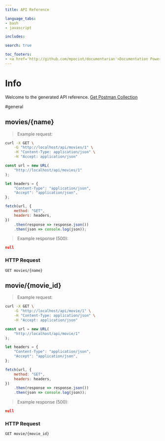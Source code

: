 ```yaml
---
title: API Reference

language_tabs:
- bash
- javascript

includes:

search: true

toc_footers:
- <a href='http://github.com/mpociot/documentarian'>Documentation Powered by Documentarian</a>
---
```

<!-- START_INFO -->
# Info

Welcome to the generated API reference.
[Get Postman Collection](http://localhost/api/docs/collection.json)

<!-- END_INFO -->

#general


<!-- START_e3334fdcd758feeaed04e423a42ce67d -->
## movies/{name}
> Example request:

```bash
curl -X GET \
    -G "http://localhost/api/movies/1" \
    -H "Content-Type: application/json" \
    -H "Accept: application/json"
```

```javascript
const url = new URL(
    "http://localhost/api/movies/1"
);

let headers = {
    "Content-Type": "application/json",
    "Accept": "application/json",
};

fetch(url, {
    method: "GET",
    headers: headers,
})
    .then(response => response.json())
    .then(json => console.log(json));
```


> Example response (500):

```json
null
```

### HTTP Request
`GET movies/{name}`


<!-- END_e3334fdcd758feeaed04e423a42ce67d -->

<!-- START_043203af881984bff0c714ded8800068 -->
## movie/{movie_id}
> Example request:

```bash
curl -X GET \
    -G "http://localhost/api/movie/1" \
    -H "Content-Type: application/json" \
    -H "Accept: application/json"
```

```javascript
const url = new URL(
    "http://localhost/api/movie/1"
);

let headers = {
    "Content-Type": "application/json",
    "Accept": "application/json",
};

fetch(url, {
    method: "GET",
    headers: headers,
})
    .then(response => response.json())
    .then(json => console.log(json));
```


> Example response (500):

```json
null
```

### HTTP Request
`GET movie/{movie_id}`


<!-- END_043203af881984bff0c714ded8800068 -->



